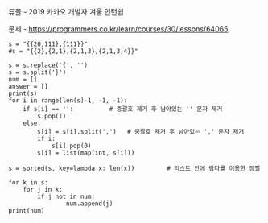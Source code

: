 튜플 - 2019 카카오 개발자 겨울 인턴쉽

문제 - https://programmers.co.kr/learn/courses/30/lessons/64065

```
s = "{{20,111},{111}}"
#s = "{{2},{2,1},{2,1,3},{2,1,3,4}}"	

s = s.replace('{', '')
s = s.split('}')
num = []
answer = []
print(s)
for i in range(len(s)-1, -1, -1):
	if s[i] == '':			# 중괄호 제거 후 남아있는 '' 문자 제거
		s.pop(i)
	else:
		s[i] = s[i].split(',')   # 중괄호 제거 후 남아있는 ',' 문자 제거
		if i:
			s[i].pop(0)
		s[i] = list(map(int, s[i]))

s = sorted(s, key=lambda x: len(x))  		# 리스트 안에 람다를 이용한 정렬

for k in s:
	for j in k:
		if j not in num:
				num.append(j)
print(num)
```
